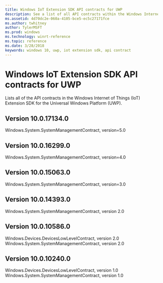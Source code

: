 ```yaml
---
title: Windows IoT Extension SDK API contracts for UWP
description: See a list of all API contracts within the Windows Internet of Things Extension SDK for the Universal Windows Platform.
ms.assetid: 4d70dc2e-060a-4105-bce5-ec5c27171fce
ms.author: twhitney
author: TylerMSFT
ms.prod: windows
ms.technology: winrt-reference
ms.topic: reference
ms.date: 3/28/2018
keywords: windows 10, uwp, iot extension sdk, api contract
---
```

# Windows IoT Extension SDK API contracts for UWP

Lists all of the API contracts in the Windows Internet of Things (IoT) Extension SDK for the Universal Windows Platform (UWP).

## Version 10.0.17134.0

Windows.System.SystemManagementContract, version=5.0

## Version 10.0.16299.0

Windows.System.SystemManagementContract, version=4.0

## Version 10.0.15063.0

Windows.System.SystemManagementContract, version=3.0

## Version 10.0.14393.0

Windows.System.SystemManagementContract, version 2.0

## Version 10.0.10586.0

Windows.Devices.DevicesLowLevelContract, version 2.0  
Windows.System.SystemManagementContract, version 2.0

## Version 10.0.10240.0

Windows.Devices.DevicesLowLevelContract, version 1.0
Windows.System.SystemManagementContract, version 1.0
